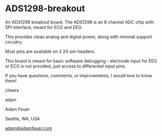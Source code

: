 ADS1298-breakout
================

An ADS1298 breakout board. The ADS1298 is an 8 channel ADC chip with SPI interface, meant for ECG and EEG.

This provides clean analog and digital power, along with minimal support circuitry.

Most pins are available on 2 20-pin headers.

This board is meant for basic software debugging - electrode input for EEG or ECG is not provided, just access to
differential input pins.

If you have questions, comments, or improvements, I would love to know them!

cheers

adam

Adam Feuer

Seattle, WA, USA

adam@adamfeuer.com


